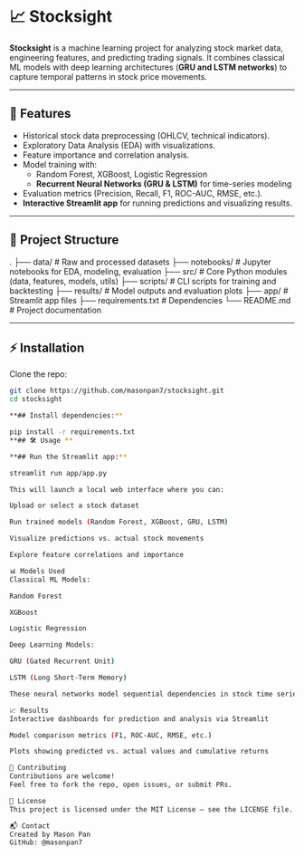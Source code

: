 # 📈 Stocksight

**Stocksight** is a machine learning project for analyzing stock market data, engineering features, and predicting trading signals. It combines classical ML models with deep learning architectures (**GRU and LSTM networks**) to capture temporal patterns in stock price movements.

---

## 🚀 Features

- Historical stock data preprocessing (OHLCV, technical indicators).  
- Exploratory Data Analysis (EDA) with visualizations.  
- Feature importance and correlation analysis.  
- Model training with:
  - Random Forest, XGBoost, Logistic Regression  
  - **Recurrent Neural Networks (GRU & LSTM)** for time-series modeling  
- Evaluation metrics (Precision, Recall, F1, ROC-AUC, RMSE, etc.).  
- **Interactive Streamlit app** for running predictions and visualizing results.  

---

## 📂 Project Structure

.
├── data/ # Raw and processed datasets
├── notebooks/ # Jupyter notebooks for EDA, modeling, evaluation
├── src/ # Core Python modules (data, features, models, utils)
├── scripts/ # CLI scripts for training and backtesting
├── results/ # Model outputs and evaluation plots
├── app/ # Streamlit app files
├── requirements.txt # Dependencies
└── README.md # Project documentation

---

## ⚡ Installation

Clone the repo:

```bash
git clone https://github.com/masonpan7/stocksight.git
cd stocksight

**## Install dependencies:**

pip install -r requirements.txt
**## 🛠 Usage **

**## Run the Streamlit app:**

streamlit run app/app.py

This will launch a local web interface where you can:

Upload or select a stock dataset

Run trained models (Random Forest, XGBoost, GRU, LSTM)

Visualize predictions vs. actual stock movements

Explore feature correlations and importance

📊 Models Used
Classical ML Models:

Random Forest

XGBoost

Logistic Regression

Deep Learning Models:

GRU (Gated Recurrent Unit)

LSTM (Long Short-Term Memory)

These neural networks model sequential dependencies in stock time series, capturing both short- and long-term trends more effectively than classical models.

📈 Results
Interactive dashboards for prediction and analysis via Streamlit

Model comparison metrics (F1, ROC-AUC, RMSE, etc.)

Plots showing predicted vs. actual values and cumulative returns

🤝 Contributing
Contributions are welcome!
Feel free to fork the repo, open issues, or submit PRs.

📜 License
This project is licensed under the MIT License — see the LICENSE file.

📬 Contact
Created by Mason Pan
GitHub: @masonpan7
